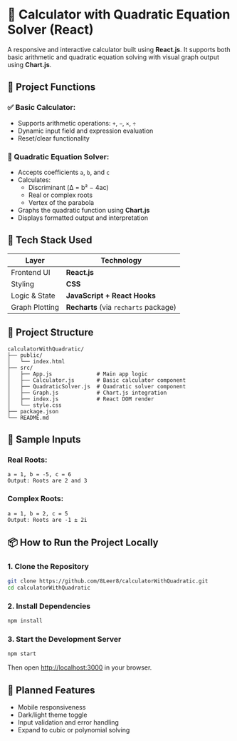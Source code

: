 # 🧮 Calculator with Quadratic Equation Solver (React)

A responsive and interactive calculator built using **React.js**. It supports both basic arithmetic and quadratic equation solving with visual graph output using **Chart.js**.

## 🚀 Project Functions

### ✅ Basic Calculator:
- Supports arithmetic operations: `+`, `−`, `×`, `÷`
- Dynamic input field and expression evaluation
- Reset/clear functionality

### 📐 Quadratic Equation Solver:
- Accepts coefficients `a`, `b`, and `c`
- Calculates:
  - Discriminant (Δ = b² − 4ac)
  - Real or complex roots
  - Vertex of the parabola
- Graphs the quadratic function using **Chart.js**
- Displays formatted output and interpretation

## 🧰 Tech Stack Used

| Layer         | Technology         |
|---------------|--------------------|
| Frontend UI   | **React.js**       |
| Styling       | **CSS**            |
| Logic & State | **JavaScript + React Hooks** |
| Graph Plotting| **Recharts** (via `recharts` package) |

## 📁 Project Structure

```
calculatorWithQuadratic/
├── public/
│   └── index.html
├── src/
│   ├── App.js              # Main app logic
│   ├── Calculator.js       # Basic calculator component
│   ├── QuadraticSolver.js  # Quadratic solver component
│   ├── Graph.js            # Chart.js integration
│   ├── index.js            # React DOM render
│   └── style.css
├── package.json
└── README.md
```

## 🧪 Sample Inputs

### Real Roots:
```
a = 1, b = -5, c = 6
Output: Roots are 2 and 3
```

### Complex Roots:
```
a = 1, b = 2, c = 5
Output: Roots are -1 ± 2i
```

## 📦 How to Run the Project Locally

### 1. Clone the Repository

```bash
git clone https://github.com/8Leer8/calculatorWithQuadratic.git
cd calculatorWithQuadratic
```

### 2. Install Dependencies

```bash
npm install
```

### 3. Start the Development Server

```bash
npm start
```

Then open [http://localhost:3000](http://localhost:3000) in your browser.

## 🔧 Planned Features

- Mobile responsiveness
- Dark/light theme toggle
- Input validation and error handling
- Expand to cubic or polynomial solving
